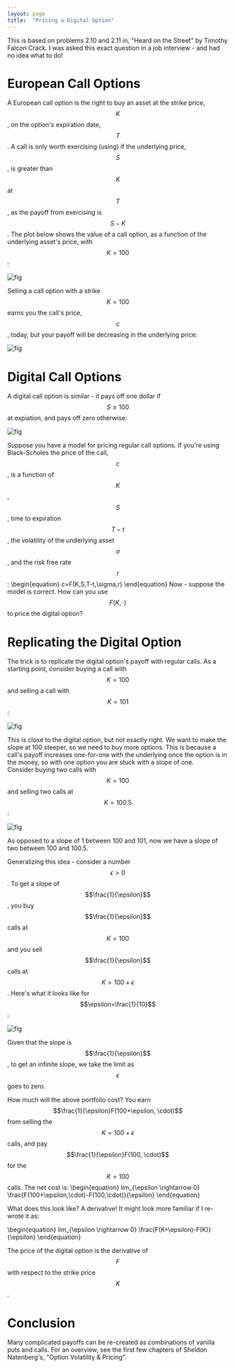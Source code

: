```yaml
---
layout: page
title:  "Pricing a Digital Option"
---
```


This is based on problems 2.10 and 2.11 in, "Heard on the Street" by Timothy Falcon Crack.  I was asked this exact question in a job interview - and had no idea what to do!

# European Call Options

A European call option is the right to buy an asset at the strike price, $$K$$, on the option's expiration date, $$T$$.  A call is only worth exercising (using) if the underlying price, $$S$$, is greater than $$K$$ at $$T$$, as the payoff from exercising is $$S-K$$.  The plot below shows the value of a call option, as a function of the underlying asset's price, with $$K=100$$:

![fig](/Post_Images/9_15_2016/1.PNG) <br />

Selling a call option with a strike $$K=100$$ earns you the call's price, $$c$$, today, but your payoff will be decreasing in the underlying price:

![fig](/Post_Images/9_15_2016/2.PNG) <br />

# Digital Call Options

A digital call option is similar - it pays off one dollar if $$S\geq100$$ at expiation, and pays off zero otherwise:

![fig](/Post_Images/9_15_2016/3.PNG) <br />

Suppose you have a model for pricing regular call options.  If you're using Black-Scholes the price of the call, $$c$$, is a function of $$K$$, $$S$$, time to expiration $$T-t$$, the volatility of the underlying asset $$\sigma$$, and the risk free rate $$r$$:
\begin{equation}
c=F(K,S,T-t,\sigma,r)
\end{equation}
Now - suppose the model is correct.  How can you use $$F(K,\cdot)$$ to price the digital option?

# Replicating the Digital Option

The trick is to replicate the digital option's payoff with regular calls.  As a starting point, consider buying a call with $$K=100$$ and selling a call with $$K=101$$:

![fig](/Post_Images/9_15_2016/4.PNG) <br />

This is close to the digital option, but not exactly right.  We want to make the slope at 100 steeper, so we need to buy more options.  This is because a call's payoff increases one-for-one with the underlying once the option is in the money, so with one option you are stuck with a slope of one.  <br />
Consider buying two calls with $$K=100$$ and selling two calls at $$K=100.5$$:

![fig](/Post_Images/9_15_2016/5.PNG) <br />

As opposed to a slope of 1 between 100 and 101, now we have a slope of two between 100 and 100.5. <br />

Generalizing this idea - consider a number $$\epsilon>0$$.  To get a slope of $$\frac{1}{\epsilon}$$, you buy $$\frac{1}{\epsilon}$$ calls at $$K=100$$ and you sell $$\frac{1}{\epsilon}$$ calls at $$K=100+\epsilon$$.  Here's what it looks like for $$\epsilon=\frac{1}{10}$$:

![fig](/Post_Images/9_15_2016/6.PNG) <br />

Given that the slope is $$\frac{1}{\epsilon}$$, to get an infinite slope, we take the limit as $$\epsilon$$ goes to zero. <br />

How much will the above portfolio cost?  You earn $$\frac{1}{\epsilon}F(100+\epsilon, \cdot)$$ from selling the $$K=100+\epsilon$$ calls, and pay $$\frac{1}{\epsilon}F(100, \cdot)$$ for the $$K=100$$ calls.    The net cost is:
\begin{equation}
lim_{\epsilon \rightarrow 0} \frac{F(100+\epsilon,\cdot)-F(100,\cdot)}{\epsilon}
\end{equation}

What does this look like?  A derivative!  It might look more familiar if I re-wrote it as:

\begin{equation}
lim_{\epsilon \rightarrow 0} \frac{F(K+\epsilon)-F(K)}{\epsilon}
\end{equation}

The price of the digital option is the derivative of $$F$$ with respect to the strike price $$K$$.

# Conclusion

Many complicated payoffs can be re-created as combinations of vanilla puts and calls.  For an overview, see the first few chapters of Sheldon Natenberg's, "Option Volatility & Pricing".
